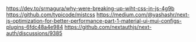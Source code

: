 https://dev.to/srmagura/why-were-breaking-up-wiht-css-in-js-4g9b
https://github.com/typicode/mistcss
https://medium.com/@yashashr/next-js-optimization-for-better-performance-part-1-material-ui-mui-configs-plugins-6fdc48a4e984
https://github.com/nextauthjs/next-auth/discussions/9385
